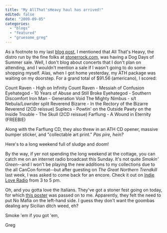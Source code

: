 ```yaml
---
title: "My AllThat'sHeavy haul has arrived!"
edited: false
date: "2009-09-05"
categories:
  - "blogs"
  - "featured"
  - "gruesome_greg"
---
```


As a footnote to my last [blog post](http://www.hellbound.ca/2009/08/nebula-vs-the-entrance-band-thats-not-even-a-fair-fight/), I mentioned that All That's Heavy, the distro run by the fine folks at [stonerrock.com](http://www.stonerrock.com), was having a Dog Days of Summer sale. Well, I don't blog about concerts that I don't plan on attending, and I wouldn't mention a sale if I wasn't going to do some shopping myself. Alas, when I got home yesterday, my ATH package was waiting on my doorstep. For a grand total of $91.56 (americano), I scored:

Count Raven - High on Infinity Count Raven - Messiah of Confusion Eyehategod - 10 Years of Abuse and Still Broke Eyehategod - Southern Discomfort Iron Man - Generation Void The Mighty Nimbus - s/t Nebula/Lowrider split Reverend Bizarre - In the Rectory of the Bizarre Reverend (2CD reissue) Suplecs - Powtin' on the Outside Pawty on the Inside Trouble - The Skull (2CD reissue) Farflung - A Wound in Eternity (FREEBIE)

Along with the Farflung CD, they also threw in an ATH CD opener, massive bumper sticker, and "collectable art print." _Pas pire, hein?_

Here's to a long weekend full of sludge and doom!

By the way, if yer not spending the long weekend at the cottage, you can catch me on an internet radio broadcast this Sunday. It's not quite _Smokin' Green_\--and I won't be playing the new additions to my collections due to the all CanCon format--but after guesting on _The Great Northern Trendkill_ last week, I was asked to come back for an encore. Check it out on [Indie Love Radio](http://www.indielove.ca) from 3 to 5 pm.

Oh, and you gotta love the Italians. They've got a stoner fest going on today, for which [this poster](http://img170.imageshack.us/img170/8900/vibes6.jpg) was passed on to me. Apparently, they felt the need to put No Mafia on the left-hand side. I guess they don't want the goombas dealing any Sicilian ditch weed, eh?

Smoke 'em if you got 'em,

Greg
